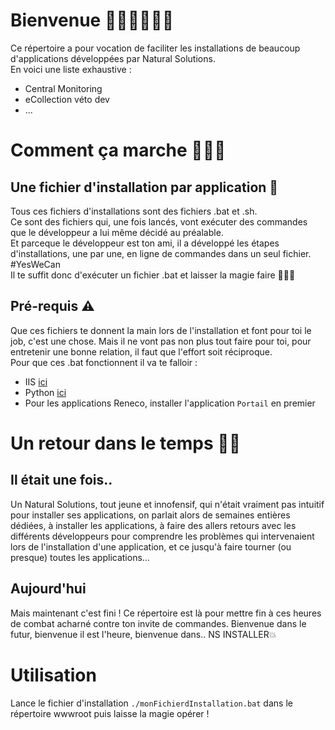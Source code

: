 # Bienvenue 🙋🏻‍♂️🙋🏻‍♀️
Ce répertoire a pour vocation de faciliter les installations de beaucoup d'applications développées par Natural Solutions.  
En voici une liste exhaustive :
- Central Monitoring
- eCollection véto dev
- ...

# Comment ça marche 👩🏻‍🏫
## Une fichier d'installation par application 📁
Tous ces fichiers d'installations sont des fichiers .bat et .sh.  
Ce sont des fichiers qui, une fois lancés, vont exécuter des commandes que le développeur a lui même décidé au préalable.  
Et parceque le développeur est ton ami, il a développé les étapes d'installations, une par une, en ligne de commandes dans un seul fichier. #YesWeCan  
Il te suffit donc d'exécuter un fichier .bat et laisser la magie faire 🧙🏻‍♂️  

## Pré-requis ⚠
Que ces fichiers te donnent la main lors de l'installation et font pour toi le job, c'est une chose. Mais il ne vont pas non plus tout faire pour toi, pour entretenir une bonne relation, il faut que l'effort soit réciproque.  
Pour que ces .bat fonctionnent il va te falloir :
- IIS [ici](https://support.microsoft.com/fr-fr/help/323972/how-to-set-up-your-first-iis-web-site)
- Python [ici](https://www.python.org/)
- Pour les applications Reneco, installer l'application `Portail` en premier

# Un retour dans le temps 👶🏻
## Il était une fois..
Un Natural Solutions, tout jeune et innofensif, qui n'était vraiment pas intuitif pour installer ses applications, on parlait alors de semaines entières dédiées, à installer les applications, à faire des allers retours avec les différents développeurs pour comprendre les problèmes qui intervenaient lors de l'installation d'une application, et ce jusqu'à faire tourner (ou presque) toutes les applications...

## Aujourd'hui 
Mais maintenant c'est fini ! Ce répertoire est là pour mettre fin à ces heures de combat acharné contre ton invite de commandes. Bienvenue dans le futur, bienvenue il est l'heure, bienvenue dans.. NS INSTALLER💥

# Utilisation

Lance le fichier d'installation `./monFichierdInstallation.bat` dans le répertoire wwwroot puis laisse la magie opérer !

